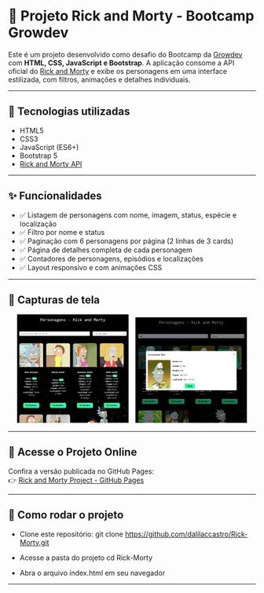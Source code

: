 # 💫 Projeto Rick and Morty - Bootcamp Growdev

Este é um projeto desenvolvido como desafio do Bootcamp da [Growdev](https://www.growdev.com.br/) com **HTML, CSS, JavaScript e Bootstrap**. A aplicação consome a API oficial do [Rick and Morty](https://rickandmortyapi.com/) e exibe os personagens em uma interface estilizada, com filtros, animações e detalhes individuais.

---

## 🧪 Tecnologias utilizadas

- HTML5
- CSS3
- JavaScript (ES6+)
- Bootstrap 5
- [Rick and Morty API](https://rickandmortyapi.com/)

---

## ✨ Funcionalidades

- ✅ Listagem de personagens com nome, imagem, status, espécie e localização
- ✅ Filtro por nome e status
- ✅ Paginação com 6 personagens por página (2 linhas de 3 cards)
- ✅ Página de detalhes completa de cada personagem
- ✅ Contadores de personagens, episódios e localizações
- ✅ Layout responsivo e com animações CSS

---

## 📸 Capturas de tela

<p align="center">
  <img src="./assets/img/rick-morty-tela1.png" width="45%" style="margin-right: 10px;" alt="Página Inicial - Rick and Morty" />

  <img src="./assets/img/rick-morty-modal.png" width="45%" alt="Página de Detalhes do Personagem" />
</p>

---

## 🔗 Acesse o Projeto Online

Confira a versão publicada no GitHub Pages:  
👉 [Rick and Morty Project - GitHub Pages](https://dalilaccastro.github.io/Rick-Morty/)

---

## 🚀 Como rodar o projeto

- Clone este repositório:
git clone https://github.com/dalilaccastro/Rick-Morty.git

- Acesse a pasta do projeto
cd Rick-Morty

- Abra o arquivo index.html em seu navegador

---
